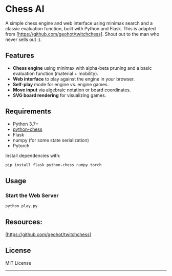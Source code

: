 # Chess AI

A simple chess engine and web interface using minimax search and a classic evaluation function, built with Python and Flask. This is adapted from [https://github.com/geohot/twitchchess]. Shout out to the man who never sells out :). 

## Features

- **Chess engine** using minimax with alpha-beta pruning and a basic evaluation function (material + mobility).
- **Web interface** to play against the engine in your browser.
- **Self-play** mode for engine vs. engine games.
- **Move input** via algebraic notation or board coordinates.
- **SVG board rendering** for visualizing games.

## Requirements

- Python 3.7+
- [python-chess](https://python-chess.readthedocs.io/)
- Flask
- numpy (for some state serialization)
- Pytorch 

Install dependencies with:

```bash
pip install flask python-chess numpy torch
```

## Usage

### Start the Web Server

```bash
python play.py
```

## Resources: 
[https://github.com/geohot/twitchchess]
## License

MIT License

---
